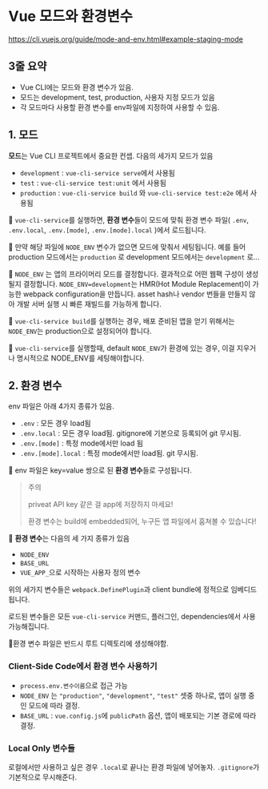 # Vue 모드와 환경변수

https://cli.vuejs.org/guide/mode-and-env.html#example-staging-mode

## **3줄 요약**

- Vue CLI에는 모드와 환경 변수가 있음.
- 모드는 development, test, production, 사용자 지정 모드가 있음
- 각 모드마다 사용할 환경 변수를 env파일에 지정하여 사용할 수 있음.

## **1. 모드**

**모드**는 Vue CLI 프로젝트에서 중요한 컨셉. 다음의 세가지 모드가 있음

- `development` : `vue-cli-service serve`에서 사용됨
- `test` : `vue-cli-service test:unit` 에서 사용됨
- `production` : `vue-cli-service build` 와 `vue-cli-service test:e2e` 에서 사용됨

📌 `vue-cli-service`를 실행하면, **환경 변수**들이 모드에 맞춰 환경 변수 파일( `.env`, `.env.local`, `.env.[mode]`, `.env.[mode].local` )에서 로드됩니다.

📌 만약 해당 파일에 `NODE_ENV` 변수가 없으면 모드에 맞춰서 세팅됩니다. 예를 들어 production 모드에서는 `production`  로  development 모드에서는 `development` 로...

📌 `NODE_ENV` 는 앱의 프라이머리 모드를 결정합니다. 결과적으로 어떤 웹팩 구성이 생성될지 결정합니다. `NODE_ENV=development`는 HMR(Hot Module Replacement)이 가능한 webpack configuration을 만듭니다. asset hash나 vendor 번들을 만들지 않아 개발 서버 실행 시 빠른 재빌드를 가능하게 합니다.

📌 `vue-cli-service build`를 실행하는 경우, 배포 준비된 앱을 얻기 위해서는`NODE_ENV`는 production으로 설정되어야 합니다.

📌 `vue-cli-service`를 실행할때, default `NODE_ENV`가 환경에 있는 경우, 이걸 지우거나 명시적으로 NODE_ENV를 세팅해야합니다.

## **2. 환경 변수**

env 파일은 아래 4가지 종류가 있음.

- `.env` : 모든 경우 load됨
- `.env.local` : 모든 경우 load됨. gitignore에 기본으로 등록되어 git 무시됨.
- `.env.[mode]` : 특정 mode에서만 load 됨
- `.env.[mode].local` : 특정 mode에서만 load됨. git 무시됨.

📌 env 파일은 key=value 쌍으로 된 **환경 변수**들로 구성됩니다.

> 주의
>
> priveat API key 같은 걸 app에 저장하지 마세요!
>
> 환경 변수는 build에 embedded되어, 누구든 앱 파일에서 훔쳐볼 수 있습니다!

📌 **환경 변수**는 다음의 세 가지 종류가 있음

- `NODE_ENV`
- `BASE_URL`
- `VUE_APP_`으로 시작하는 사용자 정의 변수

위의 세가지 변수들은 `webpack.DefinePlugin`과 client bundle에 정적으로 임베디드됩니다.

로드된 변수들은 모든 `vue-cli-service` 커맨드, 플러그인, dependencies에서 사용가능해집니다.

📌환경 변수 파일은 반드시 루트 디렉토리에 생성해야함.

### **Client-Side Code에서 환경 변수 사용하기**

- `process.env.변수이름`으로 접근 가능
- `NODE_ENV` 는 `"production"`, `"development"`, `"test"` 셋중 하나로, 앱이 실행 중인 모드에 따라 결정.
- `BASE_URL` : `vue.config.js`에 `publicPath` 옵션, 앱이 배포되는 기본 경로에 따라 결정.

### **Local Only 변수들**

로컬에서만 사용하고 싶은 경우 `.local`로 끝나는 환경 파일에 넣어놓자. `.gitignore`가 기본적으로 무시해준다.